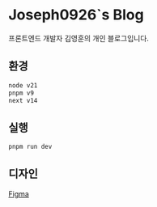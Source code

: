 # Joseph0926`s Blog

프론트엔드 개발자 김영훈의 개인 블로그입니다.

## 환경

```sh
node v21
pnpm v9
next v14
```

## 실행

```sh
pnpm run dev
```

## 디자인

[Figma](<https://www.figma.com/design/Z6YI0oyi35s3DlJ7wVjLy1/AI-Blog-Website-UI-Template---Dark-Theme-%7C-Produce-UI-(Community)?node-id=18-214&node-type=canvas&t=oqqCM9vS2ae0KTW9-0>)
